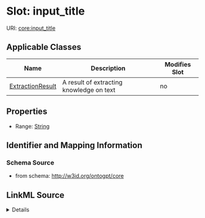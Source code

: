 

# Slot: input_title

URI: [core:input_title](http://w3id.org/ontogpt/core/input_title)



<!-- no inheritance hierarchy -->





## Applicable Classes

| Name | Description | Modifies Slot |
| --- | --- | --- |
| [ExtractionResult](ExtractionResult.md) | A result of extracting knowledge on text |  no  |







## Properties

* Range: [String](String.md)





## Identifier and Mapping Information







### Schema Source


* from schema: http://w3id.org/ontogpt/core




## LinkML Source

<details>
```yaml
name: input_title
from_schema: http://w3id.org/ontogpt/core
rank: 1000
alias: input_title
owner: ExtractionResult
domain_of:
- ExtractionResult
range: string

```
</details>